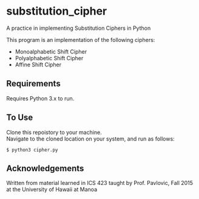 # substitution_cipher

A practice in implementing Substitution Ciphers in Python

This program is an implementation of the following ciphers:

* Monoalphabetic Shift Cipher
* Polyalphabetic Shift Cipher
* Affine Shift Cipher

## Requirements

Requires Python 3.x to run.

## To Use

Clone this repoistory to your machine.  
Navigate to the cloned location on your system, and run as follows:

```
$ python3 cipher.py
```

## Acknowledgements

Written from material learned in ICS 423 taught by Prof. Pavlovic, Fall 2015 at the University of Hawaii at Manoa